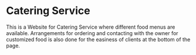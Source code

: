 # Catering Service
 This is a Website for Catering Service where different food menus are available. Arrangements for ordering and contacting with the owner for customized food is also done for the easiness of clients at the bottom of the page.

